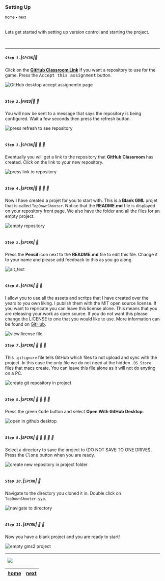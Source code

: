 <img src="https://via.placeholder.com/1000x4/45D7CA/45D7CA" alt="drawing" height="4px"/>

### Setting Up

<sub>[home](../README.md#user-content-gms2-top-down-shooter) • [next](../ship-room/README.md#user-content-getting-ship-in-room)</sub>

<img src="https://via.placeholder.com/1000x4/45D7CA/45D7CA" alt="drawing" height="4px"/>

Lets get started with setting up version control and starting the project.

<br>

---


##### `Step 1.`\|`SPCRK`|:small_blue_diamond:

Click on the **[GitHub Classroom Link](https://classroom.github.com/a/zDQ4NVnj)** if you want a repository to use for the game. Press the <kbd>Accept this assignment</kbd> button. 

![GitHub desktop accept assignemtn page](images/AcceptAssignment.png)

<img src="https://via.placeholder.com/500x2/45D7CA/45D7CA" alt="drawing" height="2px" alt = ""/>

##### `Step 2.`\|`FHIU`|:small_blue_diamond: :small_blue_diamond: 

You will now be sent to a message that says the repository is being configured.  Wait a few seconds then press the refresh button.

![press refresh to see repository](images/refreshForLink.png)

<img src="https://via.placeholder.com/500x2/45D7CA/45D7CA" alt="drawing" height="2px" alt = ""/>

##### `Step 3.`\|`SPCRK`|:small_blue_diamond: :small_blue_diamond: :small_blue_diamond:

Eventually you will get a link to the repository that **GitHub Classroom** has created.  *Click* on the link to your new repository.

![press link to repository](images/linkToRepository.png)

<img src="https://via.placeholder.com/500x2/45D7CA/45D7CA" alt="drawing" height="2px" alt = ""/>

##### `Step 4.`\|`SPCRK`|:small_blue_diamond: :small_blue_diamond: :small_blue_diamond: :small_blue_diamond:

Now I have created a projet for you to start with.  This is a **Blank GML** projet that is called `TopDownShooter`.  Notice that the **README.md** file is displayed on your repository front page.  We also have the folder and all the files for an empty project.

![empty repository](images/blankRepo.png)


<img src="https://via.placeholder.com/500x2/45D7CA/45D7CA" alt="drawing" height="2px" alt = ""/>

##### `Step 5.`\|`SPCRK`| :small_orange_diamond:

Press the **Pencil** icon next to the **README.md** file to edit this file.  Change it to your name and please add feedback to this as you go along.

![alt_text](images/editReadme.png)

<img src="https://via.placeholder.com/500x2/45D7CA/45D7CA" alt="drawing" height="2px" alt = ""/>

##### `Step 6.`\|`SPCRK`| :small_orange_diamond: :small_blue_diamond:

I allow you to use all the assets and scritps that I have created over the years to you own liking.  I publish them with the MIT open source license.  If you want to repricate you can leave this license alone.  This means that you are releasing your work as open source.  If you do not want this please change the LICENSE to one that you would like to use. More information can be found on [GitHub](https://docs.github.com/en/repositories/managing-your-repositorys-settings-and-features/customizing-your-repository/licensing-a-repository).

![view license file](images/LICENSE.png)
<img src="https://via.placeholder.com/500x2/45D7CA/45D7CA" alt="drawing" height="2px" alt = ""/>

##### `Step 7.`\|`SPCRK`| :small_orange_diamond: :small_blue_diamond: :small_blue_diamond:

This `.gitignore` file tells GitHub which files to not upload and sync with the project.  In this case the only file we do not need at the hidden `.DS_Store` files that macs create.  You can leave this file alone as it will not do anyting on a PC.

![create git repository in project](images/gitignore.png)

<img src="https://via.placeholder.com/500x2/45D7CA/45D7CA" alt="drawing" height="2px" alt = ""/>

##### `Step 8.`\|`SPCRK`| :small_orange_diamond: :small_blue_diamond: :small_blue_diamond: :small_blue_diamond:

Press the green <kbd>Code</kbd> button and select **Open With GitHub Desktop**.

![open in github desktop](images/openInDesktop.png)

<img src="https://via.placeholder.com/500x2/45D7CA/45D7CA" alt="drawing" height="2px" alt = ""/>

##### `Step 9.`\|`SPCRK`| :small_orange_diamond: :small_blue_diamond: :small_blue_diamond: :small_blue_diamond: :small_blue_diamond:

Select a directory to save the project to (DO NOT SAVE TO ONE DRIVE!). Press the <kbd>Clone</kbd> button when you are ready.

![create new repository in project folder](images/pickDirectoryClone.png)

<img src="https://via.placeholder.com/500x2/45D7CA/45D7CA" alt="drawing" height="2px" alt = ""/>

##### `Step 10.`\|`SPCRK`| :large_blue_diamond:

Navigate to the directory you cloned it in.  Double click on `TopDownShooter.yyp`.

![navigate to directory](images/navigateToDirectory.png)


<img src="https://via.placeholder.com/500x2/45D7CA/45D7CA" alt="drawing" height="2px" alt = ""/>

##### `Step 11.`\|`SPCRK`| :large_blue_diamond: :small_blue_diamond:

Now you have a blank project and you are ready to start!

![empty gms2 project](images/blackProject.png)

___


<img src="https://via.placeholder.com/1000x4/dba81a/dba81a" alt="drawing" height="4px" alt = ""/>

<img src="https://via.placeholder.com/1000x100/45D7CA/000000/?text=Next Up - Getting Ship in Room">

<img src="https://via.placeholder.com/1000x4/dba81a/dba81a" alt="drawing" height="4px" alt = ""/>

| [home](../README.md#user-content-gms2-ue4-space-rocks) | [next](../ship-room/README.md#user-content-gms2-top-down-shooter)|
|---|---|

